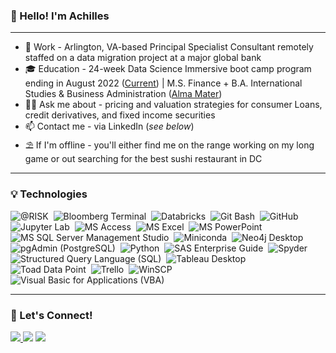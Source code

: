 ### <p align="left">👋 Hello!  I'm Achilles</p>

---
- 💼 Work - Arlington, VA-based Principal Specialist Consultant remotely staffed on a data migration project at a major global bank
- 🎓 Education - 24-week Data Science Immersive boot camp program ending in August 2022 ([Current](https://generalassemb.ly/)) | M.S. Finance + B.A. International Studies & Business Administration ([Alma Mater](https://www.american.edu/))
- 🙋‍♂️ Ask me about - pricing and valuation strategies for consumer Loans, credit derivatives, and fixed income securities
- 📫 Contact me - via LinkedIn (_see below_)
- ⛱ If I'm offline - you'll either find me on the range working on my long game or out searching for the best sushi restaurant in DC


---
### 💡 Technologies

![@RISK](https://img.shields.io/badge/@RISK-05122A?style=flat&logo=at-risk)&nbsp;
![Bloomberg Terminal](https://img.shields.io/badge/Bloomberg_Terminal-05122A?style=flat&logo=bloomberg-terminal)&nbsp;
![Databricks](https://img.shields.io/badge/Databricks-05122A?style=flat&logo=databricks)&nbsp;
![Git Bash](https://img.shields.io/badge/Git-05122A?style=flat&logo=git)&nbsp;
![GitHub](https://img.shields.io/badge/GitHub-05122A?style=flat&logo=github)&nbsp;
![Jupyter Lab](https://img.shields.io/badge/Jupyter-05122A?style=flat&logo=jupyter)&nbsp;
![MS Access](https://img.shields.io/badge/Microsoft_Access-05122A?style=flat&logo=microsoft-access&logoColor=A4373A)&nbsp;
![MS Excel](https://img.shields.io/badge/Microsoft_Excel-05122A?style=flat&logo=microsoft-excel&logoColor=217346)&nbsp;
![MS PowerPoint](https://img.shields.io/badge/Microsoft_PowerPoint-05122A?style=flat&logo=microsoft-powerpoint&logoColor=B7472A)&nbsp;
![MS SQL Server Management Studio](https://img.shields.io/badge/Microsoft_SQL_Server-05122A?style=flat&logo=microsoft-sql-server&logoColor=CC2927)&nbsp;
![Miniconda](https://img.shields.io/badge/Anaconda-05122A?style=flat&logo=anaconda)&nbsp;
![Neo4j Desktop](https://img.shields.io/badge/Neo4j-05122A?style=flat&logo=neo4j)&nbsp;
![pgAdmin (PostgreSQL)](https://img.shields.io/badge/PostgreSQL-05122A?style=flat&logo=postgresql)&nbsp;
![Python](https://img.shields.io/badge/Python-05122A?style=flat&logo=python)&nbsp;
![SAS Enterprise Guide](https://img.shields.io/badge/SAS-05122A?style=flat&logo=SAS)&nbsp;
![Spyder](https://img.shields.io/badge/Spyder_IDE-05122A?style=flat&logo=spyder-ide)&nbsp;
![Structured Query Language (SQL)](https://img.shields.io/badge/SQL-05122A?style=flat&logo=SQL)&nbsp;
![Tableau Desktop](https://img.shields.io/badge/Tableau-05122A?style=flat&logo=Tableau)&nbsp;
![Toad Data Point](https://img.shields.io/badge/Toad-05122A?style=flat&logo=quest-toad)&nbsp;
![Trello](https://img.shields.io/badge/Trello-05122A?style=flat&logo=trello)&nbsp;
![WinSCP](https://img.shields.io/badge/WinSCP-05122A?style=flat&logo=winscp)&nbsp;
![Visual Basic for Applications (VBA)](https://img.shields.io/badge/VBA-05122A?style=flat&logo=vba)&nbsp;

---
### 🤝 Let's Connect!

<p align="left">
<a href="https://github.com/achillesfs/"><img src="https://img.shields.io/badge/Achilles%20F.%20S.-181717?style=flat&logo=GitHub&logoColor=white"/>
<a href="https://www.linkedin.com/in/achillesfs/"><img src="https://img.shields.io/badge/Achilles%20F.%20S.-0077B5?style=flat&logo=Linkedin&logoColor=white"/></a>
<a href="https://public.tableau.com/app/profile/achillesfs"><img src="https://img.shields.io/badge/Achilles%20F.%20S.-E97627?style=flat&logo=Tableau&logoColor=white"/>
</a>
</p>

<!---
achillesfs/achillesfs is a ✨ special ✨ repository because its `README.md` (this file) appears on your GitHub profile.
You can click the Preview link to take a look at your changes.
--->
